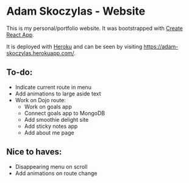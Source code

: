 # Adam Skoczylas - Website

This is my personal/portfolio website.
It was bootstrapped with [Create React App](https://github.com/facebook/create-react-app).

It is deployed with [Heroku](https://www.heroku.com) and can be seen by visiting https://adam-skoczylas.herokuapp.com/.


## To-do:
- Indicate current route in menu
- Add animations to large aside text
- Work on Dojo route:
    - Work on goals app
    - Connect goals app to MongoDB
    - Add smoothie delight site
    - Add sticky notes app
    - Add about me page

## Nice to haves:
 - Disappearing menu on scroll
 - Add animations on route change

